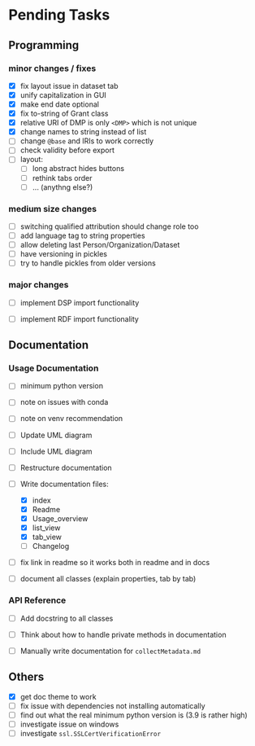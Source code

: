 # Pending Tasks

## Programming

### minor changes / fixes

- [x] fix layout issue in dataset tab
- [x] unify capitalization in GUI
- [x] make end date optional
- [x] fix to-string of Grant class
- [x] relative URI of DMP is only `<DMP>` which is not unique
- [x] change names to string instead of list
- [ ] change `@base` and IRIs to work correctly
- [ ] check validity before export
- [ ] layout:
    - [ ] long abstract hides buttons
    - [ ] rethink tabs order
    - [ ] ... (anythng else?)

### medium size changes

- [ ] switching qualified attribution should change role too
- [ ] add language tag to string properties
- [ ] allow deleting last Person/Organization/Dataset
- [ ] have versioning in pickles
- [ ] try to handle pickles from older versions

### major changes

- [ ] implement DSP import functionality
- [ ] implement RDF import functionality


## Documentation

### Usage Documentation

- [ ] minimum python version
- [ ] note on issues with conda
- [ ] note on venv recommendation
- [ ] Update UML diagram
- [ ] Include UML diagram
- [ ] Restructure documentation
- [ ] Write documentation files:
    - [x] index
    - [x] Readme
    - [x] Usage_overview
    - [x] list_view
    - [x] tab_view
    - [ ] Changelog
- [ ] fix link in readme so it works both in readme and in docs
- [ ] document all classes (explain properties, tab by tab)


### API Reference

- [ ] Add docstring to all classes
- [ ] Think about how to handle private methods in documentation
- [ ] Manually write documentation for `collectMetadata.md`


## Others

- [x] get doc theme to work
- [ ] fix issue with dependencies not installing automatically
- [ ] find out what the real minimum python version is (3.9 is rather high)
- [ ] investigate issue on windows
- [ ] investigate `ssl.SSLCertVerificationError`
